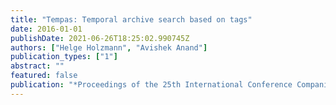 ```yaml
---
title: "Tempas: Temporal archive search based on tags"
date: 2016-01-01
publishDate: 2021-06-26T18:25:02.990745Z
authors: ["Helge Holzmann", "Avishek Anand"]
publication_types: ["1"]
abstract: ""
featured: false
publication: "*Proceedings of the 25th International Conference Companion on World Wide Web*"
---
```


